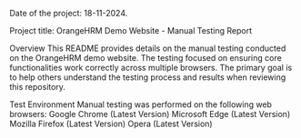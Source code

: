Date of the project:
18-11-2024.

Project title: 
OrangeHRM Demo Website - Manual Testing Report

Overview
This README provides details on the manual testing conducted on the OrangeHRM demo website. 
The testing focused on ensuring core functionalities work correctly across multiple browsers. 
The primary goal is to help others understand the testing process and results when reviewing this repository.

Test Environment
Manual testing was performed on the following web browsers:
Google Chrome (Latest Version)
Microsoft Edge (Latest Version)
Mozilla Firefox (Latest Version)
Opera (Latest Version)

